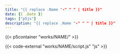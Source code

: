 ```yaml
---
title: "{{ replace .Name "-" " " | title }}"
date: {{ .Date }}
tags: ["p5js"]
description: "{{ replace .Name "-" " " | title }}"
---
```


{{< p5container "works/NAME/" >}}

{{< code-external "works/NAME/script.js" "js" >}}
